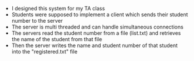 * I designed this system for my TA class
* Students were supposed to implement a client which sends their student number to the server
* The server is multi threaded and can handle simultaneous connections
* The servers read the student number from a file (list.txt) and retrieves the name of the student from that file
* Then the server writes the name and student number of that student into the "registered.txt" file